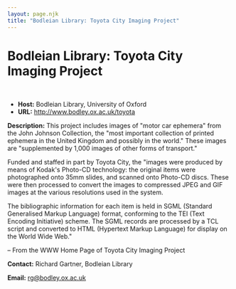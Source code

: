 ```yaml
---
layout: page.njk
title: "Bodleian Library: Toyota City Imaging Project"
---
```

# Bodleian Library: Toyota City Imaging Project



 
 


* **Host:** Bodleian Library, University of Oxford
* **URL:** <http://www.bodley.ox.ac.uk/toyota>


**Description:** This project includes images of "motor car ephemera" from the John Johnson Collection,
 the "most important collection of printed ephemera in the United Kingdom and possibly
 in the world." These images are "supplemented by 1,000 images of other forms of transport."
 
 Funded and staffed in part by Toyota City, the "images were produced by means of Kodak's
 Photo-CD technology: the original items were photographed onto 35mm slides, and scanned
 onto Photo-CD discs. These were then processed to convert the images to compressed
 JPEG and GIF images at the various resolutions used in the system.
 
 The bibliographic information for each item is held in SGML (Standard Generalised
 Markup Language) format, conforming to the TEI (Text Encoding Initiative) scheme.
 The SGML records are processed by a TCL script and converted to HTML (Hypertext Markup
 Language) for display on the World Wide Web."
 
 – From the WWW Home Page of Toyota City Imaging Project
 
 **Contact:** Richard Gartner, Bodleian Library
 
 **Email:** [rg@bodley.ox.ac.uk](mailto:rg@bodley.ox.ac.uk)
